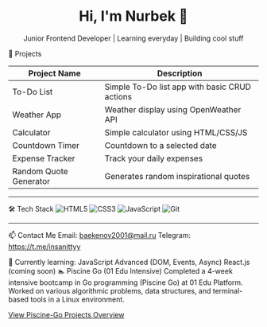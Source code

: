 <h1 align="center">Hi, I'm Nurbek 👋</h1>
<p align="center">Junior Frontend Developer | Learning everyday | Building cool stuff</p>



 🚀 Projects

| Project Name            | Description                                   |                                              
|-------------------------|-----------------------------------------------|
| To-Do List               | Simple To-Do list app with basic CRUD actions| 
| Weather App              | Weather display using OpenWeather API        | 
| Calculator               | Simple calculator using HTML/CSS/JS          | 
| Countdown Timer          | Countdown to a selected date                 | 
| Expense Tracker          | Track your daily expenses                    | 
| Random Quote Generator   | Generates random inspirational quotes        | 

---

 🛠️ Tech Stack
![HTML5](https://img.shields.io/badge/HTML5-E34F26?style=for-the-badge&logo=html5&logoColor=white)
![CSS3](https://img.shields.io/badge/CSS3-1572B6?style=for-the-badge&logo=css3&logoColor=white)
![JavaScript](https://img.shields.io/badge/JavaScript-F7DF1E?style=for-the-badge&logo=javascript&logoColor=black)
![Git](https://img.shields.io/badge/Git-F05032?style=for-the-badge&logo=git&logoColor=white)

---

📫 Contact Me
 Email: baekenov2001@mail.ru
 Telegram: https://t.me/insanittyy



 🌱 Currently learning:
JavaScript Advanced (DOM, Events, Async)
  React.js (coming soon)
  🏊 Piscine Go (01 Edu Intensive)
Completed a 4-week intensive bootcamp in Go programming (Piscine Go) at 01 Edu Platform.
Worked on various algorithmic problems, data structures, and terminal-based tools in a Linux environment.

[View Piscine-Go Projects Overview](https://01yessenov.yu.edu.kz/git/nbayeken)
